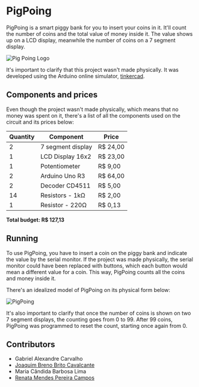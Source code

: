 # PigPoing
PigPoing is a smart piggy bank for you to insert your coins in it. It'll count the number of coins and the total value of money inside it. The value shows up on a LCD display, meanwhile the number of coins on a 7 segment display.

![Pig Poing Logo](https://cdn.discordapp.com/attachments/806262947160653834/814207232412483584/pigPoingLogo.png)

It's important to clarify that this project wasn't made physically. It was developed using the Arduino online simulator, [tinkercad](https://www.tinkercad.com/). 

## Components and prices
Even though the project wasn't made physically, which means that no money was spent on it, there's a list of all the components used on the circuit and its prices below:

Quantity|Component|Price
---|---|---
2|7 segment display|R$ 24,00
1|LCD Display 16x2|R$ 23,00
1|Potentiometer|R$ 9,00
2|Arduino Uno R3|R$ 64,00
2|Decoder CD4511|R$ 5,00
14|Resistors - 1kΩ|R$ 2,00
1|Resistor - 220Ω|R$ 0,13

**Total budget: R$ 127,13**

## Running
To use PigPoing, you have to insert a coin on the piggy bank and indicate the value by the serial monitor. If the project was made physically, the serial monitor could have been replaced with buttons, which each button would mean a different value for a coin. This way, PigPoing counts all the coins and money inside it.

There's an idealized model of PigPoing on its physical form below:

![PigPoing](https://cdn.discordapp.com/attachments/806262947160653834/814184223681675344/porquinho.jpeg)

It's also important to clarify that once the number of coins is shown on two 7 segment displays, the counting goes from 0 to 99. After 99 coins, PigPoing was programmed to reset the count, starting once again from 0.

## Contributors
* Gabriel Alexandre Carvalho
* [Joaquim Breno Brito Cavalcante](https://github.com/JoaquimBreno)
* Maria Cândida Barbosa Lima
* [Renata Mendes Pereira Campos](https://github.com/renatamendesc)
